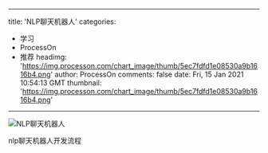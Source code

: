 
---
title: 'NLP聊天机器人'
categories: 
 - 学习
 - ProcessOn
 - 推荐
headimg: 'https://img.processon.com/chart_image/thumb/5ec7fdfd1e08530a9b1616b4.png'
author: ProcessOn
comments: false
date: Fri, 15 Jan 2021 10:54:13 GMT
thumbnail: 'https://img.processon.com/chart_image/thumb/5ec7fdfd1e08530a9b1616b4.png'
---

<div>   
<img class="thumb" alt="NLP聊天机器人" src="https://img.processon.com/chart_image/thumb/5ec7fdfd1e08530a9b1616b4.png" referrerpolicy="no-referrer">
<p>nlp聊天机器人开发流程</p>  
</div>
            